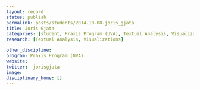 ```yaml
---
layout: record
status: publish
permalink: posts/students/2014-10-08-joris_gjata
title: Joris Gjata
categories: [student, Praxis Program (UVA), Textual Analysis, Visualizations]
research: [Textual Analysis, Visualizations]

other_discipline: 
program: Praxis Program (UVA)
website: 
twitter:  jorisgjata
image: 
disciplinary_home: []
---
```


